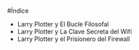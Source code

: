 
#Índice

* Larry Plotter y El Bucle Filosofal
* Larry Plotter y La Clave Secreta del Wifi
* Larry Plotter y el Prisionero del Firewall
